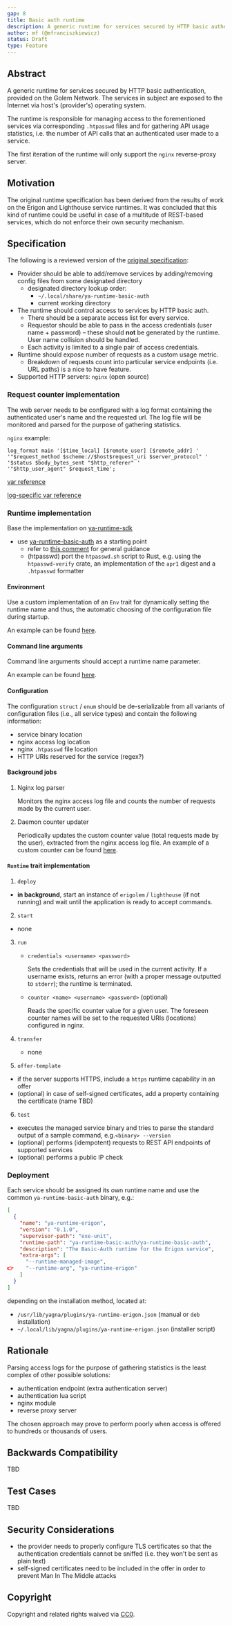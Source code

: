 ```yaml
---
gap: 8
title: Basic auth runtime
description: A generic runtime for services secured by HTTP basic authentication.
author: mf (@mfranciszkiewicz)
status: Draft
type: Feature
---
```


## Abstract

A generic runtime for services secured by HTTP basic authentication, provided on the Golem Network. The services
in subject are exposed to the Internet via host's (provider's) operating system. 

The runtime is responsible for managing access to the forementioned services via corresponding `.htpasswd` 
files and for gathering API usage statistics, i.e. the number of API calls that an authenticated user made to a service.

The first iteration of the runtime will only support the `nginx` reverse-proxy server.

## Motivation

The original runtime specification has been derived from the results of work on the Erigon and Lighthouse service 
runtimes. It was concluded that this kind of runtime could be useful in case of a multitude of REST-based services,
which do not enforce their own security mechanism.

## Specification

The following is a reviewed version of the [original specification](https://www.notion.so/golemnetwork/Basic-auth-runtime-specification-59b6d111e4de4426ac230e729222c91a):

- Provider should be able to add/remove services by adding/removing config files from some designated directory
    - designated directory lookup order:
      - `~/.local/share/ya-runtime-basic-auth`
      - current working directory
- The runtime should control access to services by HTTP basic auth.
    - There should be a separate access list for every service.
    - Requestor should be able to pass in the access credentials (user name + password) – these should **not** be generated by the runtime. User name collision should be handled.
    - Each activity is limited to a single pair of access credentials.
- Runtime should expose number of requests as a custom usage metric.
    - Breakdown of requests count into particular service endpoints (i.e. URL paths) is a nice to have feature.
- Supported HTTP servers: `nginx` (open source)


### Request counter implementation

The web server needs to be configured with a log format containing the authenticated user's name and the requested url. 
The log file will be monitored and parsed for the purpose of gathering statistics.

`nginx` example:

```
log_format main '[$time_local] [$remote_user] [$remote_addr] '
'"$request_method $scheme://$host$request_uri $server_protocol" '
'$status $body_bytes_sent "$http_referer" '
'"$http_user_agent" $request_time';
```

[var reference](https://nginx.org/en/docs/varindex.html)

[log-specific var reference](https://nginx.org/en/docs/http/ngx_http_log_module.html#log_format)

### Runtime implementation

Base the implementation on [ya-runtime-sdk](https://github.com/golemfactory/ya-runtime-sdk)
- use [ya-runtime-basic-auth](https://github.com/golemfactory/yagna-service-erigon/tree/master/ya-runtime-basic-auth) as a starting point
    - refer to [this comment](https://github.com/golemfactory/yagna-service-erigon/pull/47#issuecomment-983924928) for general guidance
    - (htpasswd) port the `htpasswd.sh` script to Rust, e.g. using the `htpasswd-verify` crate, an implementation of the `apr1` digest and a `.htpasswd` formatter

#### Environment

Use a custom implementation of an `Env` trait for dynamically setting the runtime name and thus, the automatic choosing of the configuration file during startup.

An example can be found [here](https://github.com/golemfactory/ya-runtime-sdk/blob/mf/dynamic-rt-name/examples/environment/src/main.rs).

#### Command line arguments

Command line arguments should accept a runtime name parameter.

An example can be found [here](https://github.com/golemfactory/ya-runtime-sdk/blob/mf/dynamic-rt-name/examples/environment/src/main.rs).

#### Configuration

The configuration `struct` / `enum` should be de-serializable from all variants of configuration files (i.e., all service types) and contain the following information:

- service binary location
- nginx access log location
- nginx `.htpasswd` file location
- HTTP URIs reserved for the service (regex?)

#### Background jobs

1. Nginx log parser
   
   Monitors the nginx access log file and counts the number of requests made by the current user.

2. Daemon counter updater
   
   Periodically updates the custom counter value (total requests made by the user), extracted from the nginx access log file.
   An example of a custom counter can be found [here](https://github.com/golemfactory/ya-test-runtime-counters/blob/main/src/main.rs).

#### `Runtime` trait implementation

1. `deploy`

- **in background**, start an instance of `erigolem` / `lighthouse` (if not running)
  and wait until the application is ready to accept commands.

2. `start`

- none

3. `run`

    - `credentials <username> <password>`

      Sets the credentials that will be used in the current activity. If a username exists,
      returns an error (with a proper message outputted to `stderr`); the runtime is terminated.

    - `counter <name> <username> <password>` (optional)

      Reads the specific counter value for a given user. The foreseen counter
      names will be set to the requested URIs (locations) configured in nginx.

4. `transfer`

    - none

5. `offer-template`

- if the server supports HTTPS, include a `https` runtime capability in an offer
- (optional) in case of self-signed certificates, add a property containing
  the certificate (name TBD)

6. `test`

- executes the managed service binary and tries to parse the standard output of a sample command, e.g.`<binary> --version`
- (optional) performs (idempotent) requests to REST API endpoints of supported services
- (optional) performs a public IP check

### Deployment

Each service should be assigned its own runtime name and use the common `ya-runtime-basic-auth` binary, e.g.:

```json
[
  {
    "name": "ya-runtime-erigon",
    "version": "0.1.0",
    "supervisor-path": "exe-unit",
    "runtime-path": "ya-runtime-basic-auth/ya-runtime-basic-auth",
    "description": "The Basic-Auth runtime for the Erigon service",
    "extra-args": [
      "--runtime-managed-image",
👉    "--runtime-arg", "ya-runtime-erigon"
    ]
  }
]
```

depending on the installation method, located at:
- `/usr/lib/yagna/plugins/ya-runtime-erigon.json` (manual or `deb` installation)
- `~/.local/lib/yagna/plugins/ya-runtime-erigon.json` (installer script)


## Rationale

Parsing access logs for the purpose of gathering statistics is the least complex of other possible solutions:

- authentication endpoint (extra authentication server)
- authentication lua script
- nginx module
- reverse proxy server

The chosen approach may prove to perform poorly when access is offered to hundreds or thousands of users.

## Backwards Compatibility

TBD

## Test Cases

TBD

## Security Considerations

- the provider needs to properly configure TLS certificates so that the authentication credentials 
  cannot be sniffed (i.e. they won't be sent as plain text)
- self-signed certificates need to be included in the offer in order to prevent Man In The Middle attacks

## Copyright
Copyright and related rights waived via [CC0](https://creativecommons.org/publicdomain/zero/1.0/).
